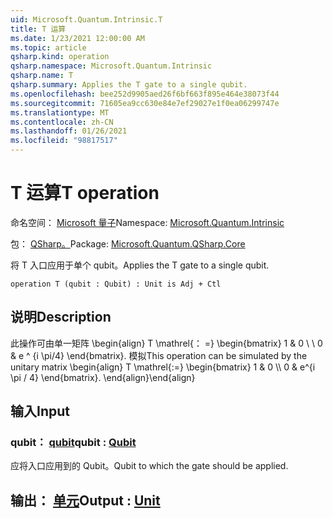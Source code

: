 ```yaml
---
uid: Microsoft.Quantum.Intrinsic.T
title: T 运算
ms.date: 1/23/2021 12:00:00 AM
ms.topic: article
qsharp.kind: operation
qsharp.namespace: Microsoft.Quantum.Intrinsic
qsharp.name: T
qsharp.summary: Applies the T gate to a single qubit.
ms.openlocfilehash: bee252d9905aed26f6bf663f895e464e38073f44
ms.sourcegitcommit: 71605ea9cc630e84e7ef29027e1f0ea06299747e
ms.translationtype: MT
ms.contentlocale: zh-CN
ms.lasthandoff: 01/26/2021
ms.locfileid: "98817517"
---
```

# <a name="t-operation"></a><span data-ttu-id="a0ccb-102">T 运算</span><span class="sxs-lookup"><span data-stu-id="a0ccb-102">T operation</span></span>

<span data-ttu-id="a0ccb-103">命名空间： [Microsoft 量子](xref:Microsoft.Quantum.Intrinsic)</span><span class="sxs-lookup"><span data-stu-id="a0ccb-103">Namespace: [Microsoft.Quantum.Intrinsic](xref:Microsoft.Quantum.Intrinsic)</span></span>

<span data-ttu-id="a0ccb-104">包： [QSharp。](https://nuget.org/packages/Microsoft.Quantum.QSharp.Core)</span><span class="sxs-lookup"><span data-stu-id="a0ccb-104">Package: [Microsoft.Quantum.QSharp.Core](https://nuget.org/packages/Microsoft.Quantum.QSharp.Core)</span></span>


<span data-ttu-id="a0ccb-105">将 T 入口应用于单个 qubit。</span><span class="sxs-lookup"><span data-stu-id="a0ccb-105">Applies the T gate to a single qubit.</span></span>

```qsharp
operation T (qubit : Qubit) : Unit is Adj + Ctl
```


## <a name="description"></a><span data-ttu-id="a0ccb-106">说明</span><span class="sxs-lookup"><span data-stu-id="a0ccb-106">Description</span></span>

<span data-ttu-id="a0ccb-107">此操作可由单一矩阵 \begin{align} T \mathrel{： =} \begin{bmatrix} 1 & 0 \\ \\ 0 & e ^ {i \pi/4} \end{bmatrix}. 模拟</span><span class="sxs-lookup"><span data-stu-id="a0ccb-107">This operation can be simulated by the unitary matrix \begin{align} T \mathrel{:=} \begin{bmatrix} 1 & 0 \\\\ 0 & e^{i \pi / 4} \end{bmatrix}.</span></span>
<span data-ttu-id="a0ccb-108">\end{align}</span><span class="sxs-lookup"><span data-stu-id="a0ccb-108">\end{align}</span></span>

## <a name="input"></a><span data-ttu-id="a0ccb-109">输入</span><span class="sxs-lookup"><span data-stu-id="a0ccb-109">Input</span></span>

### <a name="qubit--qubit"></a><span data-ttu-id="a0ccb-110">qubit： [qubit](xref:microsoft.quantum.lang-ref.qubit)</span><span class="sxs-lookup"><span data-stu-id="a0ccb-110">qubit : [Qubit](xref:microsoft.quantum.lang-ref.qubit)</span></span>

<span data-ttu-id="a0ccb-111">应将入口应用到的 Qubit。</span><span class="sxs-lookup"><span data-stu-id="a0ccb-111">Qubit to which the gate should be applied.</span></span>



## <a name="output--unit"></a><span data-ttu-id="a0ccb-112">输出： [单元](xref:microsoft.quantum.lang-ref.unit)</span><span class="sxs-lookup"><span data-stu-id="a0ccb-112">Output : [Unit](xref:microsoft.quantum.lang-ref.unit)</span></span>


